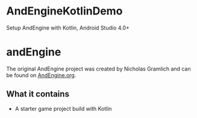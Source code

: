 # AndEngineKotlinDemo
Setup AndEngine with Kotlin, Android Studio 4.0+

# andEngine
The original AndEngine project was created by Nicholas Gramlich and can be found on [AndEngine.org](http://www.andengine.org/).

## What it contains
- A starter game project build with Kotlin

